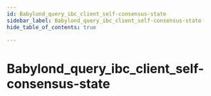 ```yaml
---
id: Babylond_query_ibc_client_self-consensus-state
sidebar_label: Babylond_query_ibc_client_self-consensus-state
hide_table_of_contents: true

---
```


# Babylond_query_ibc_client_self-consensus-state